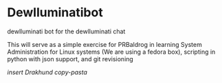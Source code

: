 Dewlluminatibot
===============

dewlluminati bot for the dewlluminati chat

This will serve as a simple exercise for PRBaldrog in learning
System Administration for Linux systems (We are using a fedora box), 
scripting in python with json support, and git revisioning

*insert Drakhund copy-pasta*
